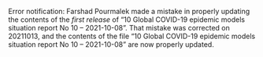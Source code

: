Error notification: Farshad Pourmalek made a mistake in properly updating the contents of the _first release_ of “10 Global COVID-19 epidemic models situation report No 10 – 2021-10-08”. That mistake was corrected on 20211013, and the contents of the file “10 Global COVID-19 epidemic models situation report No 10 – 2021-10-08” are now properly updated. 
